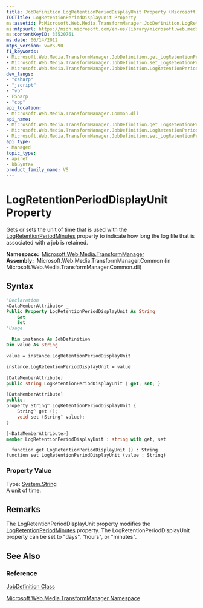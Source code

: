 ```yaml
---
title: JobDefinition.LogRetentionPeriodDisplayUnit Property (Microsoft.Web.Media.TransformManager)
TOCTitle: LogRetentionPeriodDisplayUnit Property
ms:assetid: P:Microsoft.Web.Media.TransformManager.JobDefinition.LogRetentionPeriodDisplayUnit
ms:mtpsurl: https://msdn.microsoft.com/en-us/library/microsoft.web.media.transformmanager.jobdefinition.logretentionperioddisplayunit(v=VS.90)
ms:contentKeyID: 35520761
ms.date: 06/14/2012
mtps_version: v=VS.90
f1_keywords:
- Microsoft.Web.Media.TransformManager.JobDefinition.get_LogRetentionPeriodDisplayUnit
- Microsoft.Web.Media.TransformManager.JobDefinition.set_LogRetentionPeriodDisplayUnit
- Microsoft.Web.Media.TransformManager.JobDefinition.LogRetentionPeriodDisplayUnit
dev_langs:
- "csharp"
- "jscript"
- "vb"
- FSharp
- "cpp"
api_location:
- Microsoft.Web.Media.TransformManager.Common.dll
api_name:
- Microsoft.Web.Media.TransformManager.JobDefinition.get_LogRetentionPeriodDisplayUnit
- Microsoft.Web.Media.TransformManager.JobDefinition.LogRetentionPeriodDisplayUnit
- Microsoft.Web.Media.TransformManager.JobDefinition.set_LogRetentionPeriodDisplayUnit
api_type:
- Managed
topic_type:
- apiref
- kbSyntax
product_family_name: VS
---
```


# LogRetentionPeriodDisplayUnit Property

Gets or sets the unit of time that is used with the [LogRetentionPeriodMinutes](jobdefinition-logretentionperiodminutes-property-microsoft-web-media-transformmanager.md) property to indicate how long the log file that is associated with a job is retained.

**Namespace:**  [Microsoft.Web.Media.TransformManager](microsoft-web-media-transformmanager-namespace.md)  
**Assembly:**  Microsoft.Web.Media.TransformManager.Common (in Microsoft.Web.Media.TransformManager.Common.dll)

## Syntax

```vb
'Declaration
<DataMemberAttribute> _
Public Property LogRetentionPeriodDisplayUnit As String
    Get
    Set
'Usage

  Dim instance As JobDefinition
Dim value As String

value = instance.LogRetentionPeriodDisplayUnit

instance.LogRetentionPeriodDisplayUnit = value
```

```csharp
[DataMemberAttribute]
public string LogRetentionPeriodDisplayUnit { get; set; }
```

```cpp
[DataMemberAttribute]
public:
property String^ LogRetentionPeriodDisplayUnit {
    String^ get ();
    void set (String^ value);
}
```

``` fsharp
[<DataMemberAttribute>]
member LogRetentionPeriodDisplayUnit : string with get, set
```

```jscript
  function get LogRetentionPeriodDisplayUnit () : String
function set LogRetentionPeriodDisplayUnit (value : String)
```

### Property Value

Type: [System.String](https://msdn.microsoft.com/library/s1wwdcbf)  
A unit of time.  

## Remarks

The LogRetentionPeriodDisplayUnit property modifies the [LogRetentionPeriodMinutes](jobdefinition-logretentionperiodminutes-property-microsoft-web-media-transformmanager.md) property. The LogRetentionPeriodDisplayUnit property can be set to "days", "hours", or "minutes".

## See Also

### Reference

[JobDefinition Class](jobdefinition-class-microsoft-web-media-transformmanager.md)

[Microsoft.Web.Media.TransformManager Namespace](microsoft-web-media-transformmanager-namespace.md)

